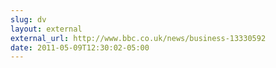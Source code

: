 ```yaml
---
slug: dv
layout: external
external_url: http://www.bbc.co.uk/news/business-13330592
date: 2011-05-09T12:30:02-05:00
---
```

